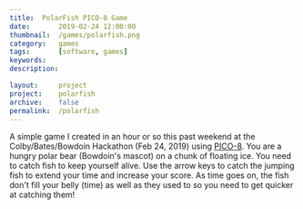 ```yaml
---
title: 	PolarFish PICO-8 Game	
date: 		2019-02-24 12:00:00
thumbnail: 	/games/polarfish.png
category: 	games
tags: 		[software, games]
keywords:
description:

layout: 	project
project: 	polarfish
archive:	false
permalink:  /polarfish
---
```

A simple game I created in an hour or so this past weekend at the Colby/Bates/Bowdoin Hackathon (Feb 24, 2019) using [PICO-8](https://www.lexaloffle.com/pico-8.php).
You are a hungry polar bear (Bowdoin's mascot) on a chunk of floating ice. You need to catch fish to keep yourself alive. Use the arrow keys to catch the jumping fish to extend your time and increase your score. As time goes on, the fish don't fill your belly (time) as well as they used to so you need to get quicker at catching them!


<script type="text/javascript">
    window.location = "https://stephenhouser.com/polarfish";
</script>
